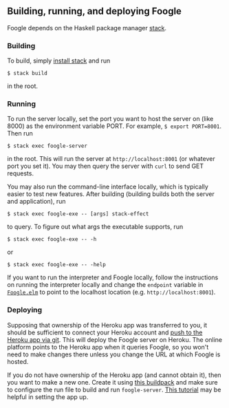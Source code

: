 ## Building, running, and deploying Foogle
Foogle depends on the Haskell package manager [stack](https://docs.haskellstack.org/en/stable/README/).

### Building
To build, simply [install stack](https://docs.haskellstack.org/en/stable/install_and_upgrade/) and run

```
$ stack build
```

in the root.

### Running
To run the server locally, set the port you want to host the server on (like 8000) as the environment variable PORT. For example, `$ export PORT=8001`. Then run

```
$ stack exec foogle-server
```

in the root. This will run the server at `http://localhost:8001` (or whatever port you set it). You may then query the server with `curl` to send GET requests.

You may also run the command-line interface locally, which is typically easier to test new features. After building (building builds both the server and application), run

```
$ stack exec foogle-exe -- [args] stack-effect
```

to query. To figure out what args the executable supports, run

```
$ stack exec foogle-exe -- -h
```

or

```
$ stack exec foogle-exe -- -help
```

If you want to run the interpreter and Foogle locally, follow the instructions on running the interpreter locally and change the `endpoint` variable in [`Foogle.elm`](https://github.com/factor-hmc/simple-interpreter/blob/master/src/Foogle.elm) to point to the localhost location (e.g. `http://localhost:8001`).
### Deploying
Supposing that ownership of the Heroku app was transferred to you, it should be sufficient to connect your Heroku account and [push to the Heroku app via git](https://devcenter.heroku.com/articles/git). This will deploy the Foogle server on Heroku. The online platform points to the Heroku app when it queries Foogle, so you won't need to make changes there unless you change the URL at which Foogle is hosted.

If you do not have ownership of the Heroku app (and cannot obtain it), then you want to make a new one. Create it using [this buildpack](https://github.com/mfine/heroku-buildpack-stack) and make sure to configure the run file to build and run `foogle-server`. [This tutorial](https://hackernoon.com/for-all-the-world-to-see-deploying-haskell-with-heroku-7ea46f827ce) may be helpful in setting the app up.
